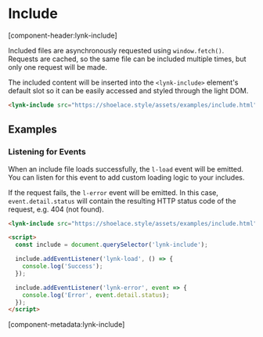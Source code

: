 # Include

[component-header:lynk-include]

Included files are asynchronously requested using `window.fetch()`. Requests are cached, so the same file can be included multiple times, but only one request will be made.

The included content will be inserted into the `<lynk-include>` element's default slot so it can be easily accessed and styled through the light DOM.

```html preview
<lynk-include src="https://shoelace.style/assets/examples/include.html"></lynk-include>
```

## Examples

### Listening for Events

When an include file loads successfully, the `l-load` event will be emitted. You can listen for this event to add custom loading logic to your includes.

If the request fails, the `l-error` event will be emitted. In this case, `event.detail.status` will contain the resulting HTTP status code of the request, e.g. 404 (not found).

```html
<lynk-include src="https://shoelace.style/assets/examples/include.html"></lynk-include>

<script>
  const include = document.querySelector('lynk-include');

  include.addEventListener('lynk-load', () => {
    console.log('Success');
  });

  include.addEventListener('lynk-error', event => {
    console.log('Error', event.detail.status);
  });
</script>
```

[component-metadata:lynk-include]
